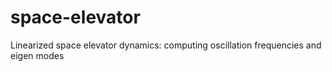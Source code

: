# space-elevator
Linearized space elevator dynamics: computing oscillation frequencies and eigen modes
